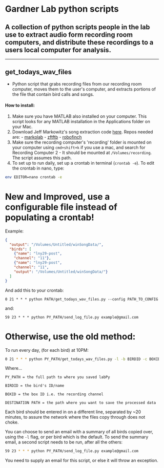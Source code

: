 # Gardner Lab python scripts

## A collection of python scripts people in the lab use to extract audio form recording room computers, and distribute these recordings to a users local computer for analysis.

----

## get_todays_wav_files

- Python script that grabs recording files from our recording room computer, moves them to the user's computer, and extracts portions of the file that contain bird calls and songs.

#### How to install:
  1. Make sure you have MATLAB also installed on your computer. This script looks for any MATLAB installation in the Applications folder on your Mac.
  2. Download Jeff Markowitz's song extraction code [here](https://github.com/jmarkow/). Repos needed are:
    - [markolab](https://github.com/jmarkow/markolab)
    - [zftftb](https://github.com/jmarkow/zftftb)
    - [robofinch](https://github.com/jmarkow/robofinch)
  3. Make sure the recording computer's 'recording' folder is mounted on your computer using `cmd+shift+k` if you use a mac, and search for Recording Computer 2
    - It should be mounted at `/Volumes/recording`. The script assumes this path.
  4. To set up to run daily, set up a crontab in terminal (`crontab -e`). To edit the crontab in nano, type:
  ```bash
  env EDITOR=nano crontab -e
  ```

# New and Improved, use a configurable file instead of populating a crontab!
Example:
```json
{
  "output": "/Volumes/Untitled/winSongData/",
  "birds": [
    {"name": "lny29-post",
    "channel": "11"},
    {"name": "lny29-post",
    "channel": "11",
    "output": "/Volumes/Untitled/winSongData/"}
  ]
}
```
And add this to your crontab:

`0 21 * * * python PATH/get_todays_wav_files.py --config PATH_TO_CONFIG`

and:

`59 23 * * * python PY_PATH/send_log_file.py example@gmail.com`

# Otherwise, use the old method:

To run every day, (for each bird) at 10PM:
```bash
0 21 * * * python PY_PATH/get_todays_wav_files.py -l -b BIRDID -c BOXID -d DESTINATION_PATH
```

Where...
```
PY_PATH = the full path to where you saved labPy

BIRDID = the bird's ID/name

BOXID = the box ID i.e. the recording channel

DESTINATION PATH = the path where you want to save the processed data
```

Each bird should be entered in on a different line, separated by ~20 minutes, to assure the network where the files copy through does not choke.

You can choose to send an email with a summary of all birds copied over, using the `-l` flag, or per bird which is the default. To send the summary email, a second script needs to be run, after all the others:

```bash
59 23 * * * python PY_PATH/send_log_file.py example@gmail.com
```

You need to supply an email for this script, or else it will throw an exception.

